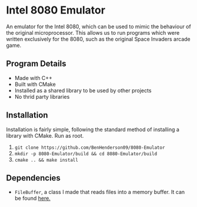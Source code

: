 # Intel 8080 Emulator
An emulator for the Intel 8080, which can be used to mimic the behaviour of the original microprocessor.
This allows us to run programs which were written exclusively for the 8080, such as the original
Space Invaders arcade game.

## Program Details
 - Made with C++
 - Built with CMake
 - Installed as a shared library to be used by other projects
 - No thrid party libraries
 
 ## Installation
 Installation is fairly simple, following the standard method of installing a library with CMake. Run as root.
 1. `git clone https://github.com/BenHenderson09/8080-Emulator`
 2. `mkdir -p 8080-Emulator/build && cd 8080-Emulator/build`
 3. `cmake .. && make install`
 
 ## Dependencies
 - `FileBuffer`, a class I made that reads files into a memory buffer. It can be found [here.](https://github.com/BenHenderson09/FileBuffer)